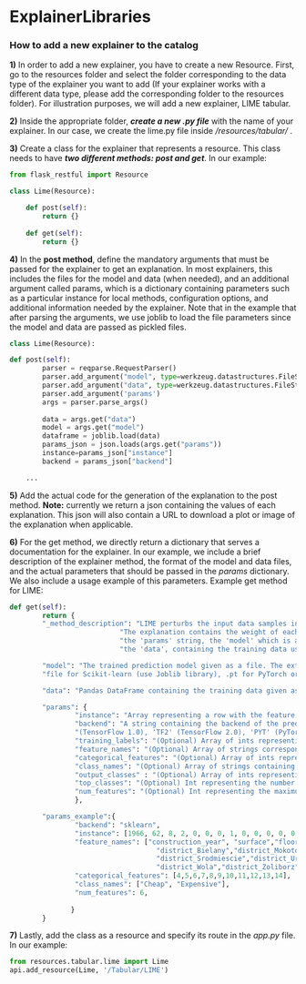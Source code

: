 # ExplainerLibraries

### How to add a new explainer to the catalog

**1)**	In order to add a new explainer, you have to create a new Resource. First, go to the resources folder and select the folder corresponding to the data type of the explainer you want to add (If your explainer works with a different data type, please add the corresponding folder to the resources folder). For illustration purposes, we will add a new explainer, LIME tabular.

**2)**	Inside the appropriate folder, ***create a new .py file*** with the name of your explainer. In our case, we create the lime.py file  inside _/resources/tabular/_ .

**3)**	Create a class for the explainer that represents a resource. This class needs to have ***two different methods: post and get***. In our example:

```python
from flask_restful import Resource

class Lime(Resource):

	def post(self):
		return {}
		
	def get(self):
		return {}
```
**4)**	In the **post method**, define the mandatory arguments that must be passed for the explainer to get an explanation. In most explainers, this includes the files for the model and data (when needed), and an additional argument called params, which is a dictionary containing parameters such as a particular instance for local methods, configuration options, and additional information needed by the explainer. Note that in the example that after parsing the arguments, we use joblib to load the file parameters since the model and data are passed as pickled files.

```python	
class Lime(Resource):

def post(self):
        parser = reqparse.RequestParser()
        parser.add_argument("model", type=werkzeug.datastructures.FileStorage, location='files')
        parser.add_argument("data", type=werkzeug.datastructures.FileStorage, location='files')
        parser.add_argument('params')
        args = parser.parse_args()
        
        data = args.get("data")
        model = args.get("model")
        dataframe = joblib.load(data)
        params_json = json.loads(args.get("params"))
        instance=params_json["instance"]
        backend = params_json["backend"]

	...
```
**5)** Add the actual code for the generation of the explanation to the post method. **Note:** currently we return a json containing the values of each explanation. This json will also contain a URL to download a plot or image of the explanation when applicable.

**6)** For the get method, we directly return a dictionary that serves a documentation for the explainer. In our example, we include a brief description of the explainer method, the format of the model and data files, and the actual parameters that should be passed in the *params* dictionary. We also include a usage example of this parameters. Example get method for LIME:

```python
def get(self):
        return {
        "_method_description": "LIME perturbs the input data samples in order to train a simple model that approximates the prediction for the given instance and similar ones. "
                           "The explanation contains the weight of each attribute to the prediction value. Requires 3 arguments: " 
                           "the 'params' string, the 'model' which is a file containing the trained model, and " 
                           "the 'data', containing the training data used for the model. These arguments are described below.",

        "model": "The trained prediction model given as a file. The extension must match the backend being used i.e.  a .pkl " 
        "file for Scikit-learn (use Joblib library), .pt for PyTorch or .h5 for TensorFlow models.",

        "data": "Pandas DataFrame containing the training data given as a .pkl file (use Joblib library). The target class must be the last column of the DataFrame",

        "params": { 
                "instance": "Array representing a row with the feature values of an instance not including the target class.",
                "backend": "A string containing the backend of the prediction model. The supported values are: 'sklearn' (Scikit-learn), 'TF1' "
                "(TensorFlow 1.0), 'TF2' (TensorFlow 2.0), 'PYT' (PyTorch).",
                "training_labels": "(Optional) Array of ints representing labels for training data.",
                "feature_names": "(Optional) Array of strings corresponding to the columns in the training data. ", #MIGH DELETE IN FUTURE VERSIONS
                "categorical_features": "(Optional) Array of ints representing the indexes of the categorical columns. Columns not included here will be considered continuous.",
                "class_names": "(Optional) Array of strings containing the names of the possible classes.",
                "output_classes" : "(Optional) Array of ints representing the classes to be explained.",
                "top_classes": "(Optional) Int representing the number of classes with the highest prediction probablity to be explained.",
                "num_features": "(Optional) Int representing the maximum number of features to be included in the explanation."
                },

        "params_example":{
                "backend": "sklearn",
                "instance": [1966, 62, 8, 2, 0, 0, 0, 1, 0, 0, 0, 0, 0, 0],
                "feature_names": ["construction_year", "surface","floor","no_rooms","district_Bemowo",
                                    "district_Bielany","district_Mokotow","district_Ochota","district_Praga",
                                    "district_Srodmiescie","district_Ursus","district_Ursus","district_Ursynow",
                                    "district_Wola","district_Zoliborz"],
                "categorical_features": [4,5,6,7,8,9,10,11,12,13,14],
                "class_names": ["Cheap", "Expensive"],
                "num_features": 6,
    
               }
        }
```
**7)** Lastly, add the class as a resource and specify its route in the _app.py_ file. In our example:

```python
from resources.tabular.lime import Lime
api.add_resource(Lime, '/Tabular/LIME')
```

